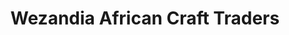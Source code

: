 ---
title: "Wezandia African Craft Traders"
url: /gqeberha/wezandia-african-craft-traders/
shop: Kunst
---